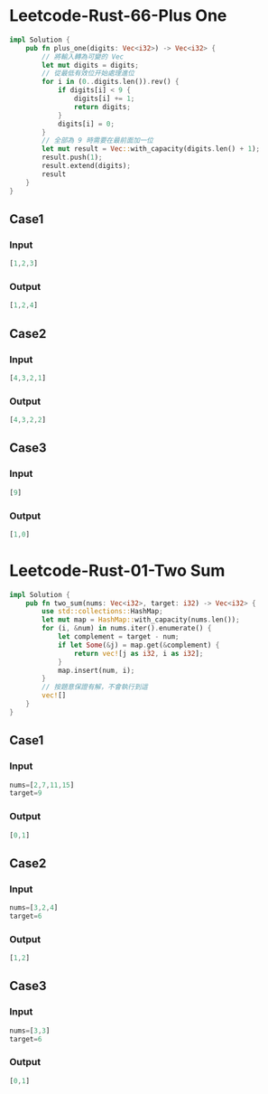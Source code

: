# Leetcode-Rust-66-Plus One

```rust
impl Solution {
    pub fn plus_one(digits: Vec<i32>) -> Vec<i32> {
        // 將輸入轉為可變的 Vec
        let mut digits = digits;
        // 從最低有效位开始處理進位
        for i in (0..digits.len()).rev() {
            if digits[i] < 9 {
                digits[i] += 1;
                return digits;
            }
            digits[i] = 0;
        }
        // 全部為 9 時需要在最前面加一位
        let mut result = Vec::with_capacity(digits.len() + 1);
        result.push(1);
        result.extend(digits);
        result
    }
}
```

## Case1
### Input

```rust
[1,2,3]
```

### Output

```rust
[1,2,4]
```

## Case2
### Input

```rust
[4,3,2,1]
```

### Output

```rust
[4,3,2,2]
```

## Case3
### Input

```rust
[9]
```

### Output

```rust
[1,0]
```

# Leetcode-Rust-01-Two Sum

```rust
impl Solution {
    pub fn two_sum(nums: Vec<i32>, target: i32) -> Vec<i32> {
        use std::collections::HashMap;
        let mut map = HashMap::with_capacity(nums.len());
        for (i, &num) in nums.iter().enumerate() {
            let complement = target - num;
            if let Some(&j) = map.get(&complement) {
                return vec![j as i32, i as i32];
            }
            map.insert(num, i);
        }
        // 按題意保證有解，不會執行到這
        vec![]
    }
}
```

## Case1
### Input

```rust
nums=[2,7,11,15]
target=9
```

### Output

```rust
[0,1]
```

## Case2
### Input

```rust
nums=[3,2,4]
target=6
```

### Output

```rust
[1,2]
```

## Case3
### Input

```rust
nums=[3,3]
target=6
```

### Output

```rust
[0,1]
```
